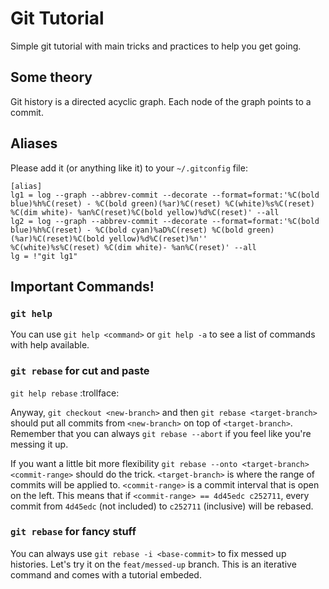 # Git Tutorial

Simple git tutorial with main tricks and practices to help you get going.

## Some theory

Git history is a directed acyclic graph.
Each node of the graph points to a commit.

## Aliases

Please add it (or anything like it) to your `~/.gitconfig` file:

```
[alias]
lg1 = log --graph --abbrev-commit --decorate --format=format:'%C(bold blue)%h%C(reset) - %C(bold green)(%ar)%C(reset) %C(white)%s%C(reset) %C(dim white)- %an%C(reset)%C(bold yellow)%d%C(reset)' --all
lg2 = log --graph --abbrev-commit --decorate --format=format:'%C(bold blue)%h%C(reset) - %C(bold cyan)%aD%C(reset) %C(bold green)(%ar)%C(reset)%C(bold yellow)%d%C(reset)%n''          %C(white)%s%C(reset) %C(dim white)- %an%C(reset)' --all
lg = !"git lg1"
```

## Important Commands!

### `git help`
You can use `git help <command>` or `git help -a` to see a list of commands with help available.

### `git rebase` for cut and paste
`git help rebase` :trollface:

Anyway, `git checkout <new-branch>` and then `git rebase <target-branch>` should put all commits from `<new-branch>` 
on top of `<target-branch>`. Remember that you can always `git rebase --abort` if you feel like you're messing it up.

If you want a little bit more flexibility `git rebase --onto <target-branch> <commit-range>` should do the trick.
`<target-branch>` is where the range of commits will be applied to.
`<commit-range>` is a commit interval that is open on the left.
This means that if `<commit-range> == 4d45edc c252711`, every commit from `4d45edc` (not included) to `c252711` (inclusive) will be rebased.

### `git rebase` for fancy stuff
You can always use `git rebase -i <base-commit>` to fix messed up histories.
Let's try it on the `feat/messed-up` branch.
This is an iterative command and comes with a tutorial embeded.
